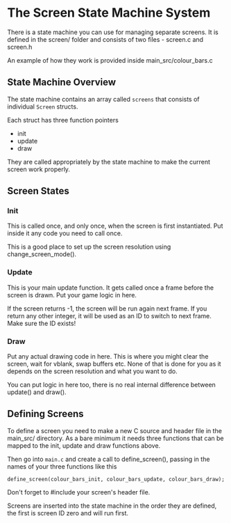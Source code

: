 # The Screen State Machine System

There is a state machine you can use for managing separate screens. It is defined in the screen/ folder
and consists of two files - screen.c and screen.h

An example of how they work is provided inside main_src/colour_bars.c

## State Machine Overview

The state machine contains an array called `screens` that consists of individual `Screen` structs.

Each struct has three function pointers

* init
* update
* draw

They are called appropriately by the state machine to make the current
screen work properly.

## Screen States

### Init

This is called once, and only once, when the screen is first instantiated.
Put inside it any code you need to call once.

This is a good place to set up the screen resolution using change_screen_mode().

### Update

This is your main update function. It gets called once a frame before the screen is drawn. Put your game logic in here.

If the screen returns -1, the screen will be run again next frame. If you return any other integer, it will be used as an ID to switch to next frame. Make sure the ID exists!

### Draw

Put any actual drawing code in here. This is where you might clear the screen, wait for vblank, swap buffers etc. None of that is done for you as it depends on the screen resolution and what you want to do.

You can put logic in here too, there is no real internal difference between update() and draw().

## Defining Screens

To define a screen you need to make a new C source and header file in the main_src/ directory. As a bare minimum it needs three functions that can be mapped to the init, update and draw functions above.

Then go into `main.c` and create a call to define_screen(), passing in the names of your three functions like this

`define_screen(colour_bars_init, colour_bars_update, colour_bars_draw);`

Don't forget to #include your screen's header file.

Screens are inserted into the state machine in the order they are defined, the first is screen ID zero and will run first.